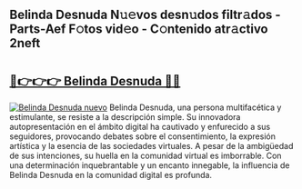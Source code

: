## Belinda Desnuda N𝚞𝚎vos desn𝚞dos filtr𝚊dos - Parts-Aef F𝚘tos vid𝚎o - C𝚘ntenido atr𝚊ctivo 2neft

# <h2><a href="http://mbe62wa.tromn.icu/?c=Belinda+Desnuda">🔗👉👉👉 Belinda Desnuda 🔗🔗</a></h2>

[![Belinda Desnuda nuevo](https://i.imgur.com/pEAQMta.gif)](http://mbe62wa.tromn.icu/?c=Belinda+Desnuda)
Belinda Desnuda, una persona multifacética y estimulante, se resiste a la descripción simple. Su innovadora autopresentación en el ámbito digital ha cautivado y enfurecido a sus seguidores, provocando debates sobre el consentimiento, la expresión artística y la esencia de las sociedades virtuales. A pesar de la ambigüedad de sus intenciones, su huella en la comunidad virtual es imborrable. Con una determinación inquebrantable y un encanto innegable, la influencia de Belinda Desnuda en la comunidad digital es profunda.
